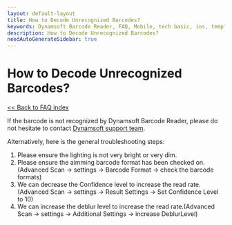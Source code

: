 ```yaml
---
layout: default-layout
title: How to Decode Unrecognized Barcodes?
keywords: Dynamsoft Barcode Reader, FAQ, Mobile, tech basic, ios, template, driver license, settings
description: How to Decode Unrecognized Barcodes?
needAutoGenerateSidebar: true
---
```


# How to Decode Unrecognized Barcodes?

[<< Back to FAQ index](index.html)

If the barcode is not recognized by Dynamsoft Barcode Reader, please do not hesitate to contact <a href="https://www.dynamsoft.com/contact/?ver=latest" target="_blank">Dynamsoft support team</a>.

Alternatively, here is the general troubleshooting steps:

1. Please ensure the lighting is not very bright or very dim.
2. Please ensure the aimming barcode format has been checked on.(Advanced Scan -> settings -> Barcode Format -> check the barcode formats)
3. We can decrease the Confidence level to increase the read rate.(Advanced Scan -> settings -> Result Settings -> Set Confidence Level to 10)
4. We can increase the deblur level to increase the read rate.(Advanced Scan -> settings -> Additional Settings -> increase DeblurLevel) 
